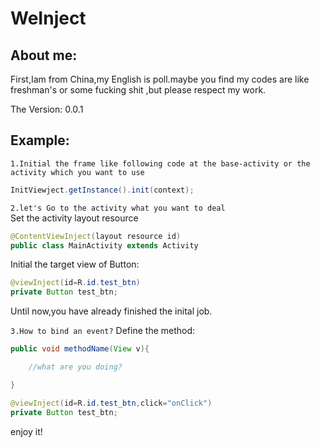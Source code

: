 WeInject
========
About me:
---
  First,Iam from China,my English is poll.maybe you find my codes are like freshman's or some fucking shit
,but please respect my work.

The Version:
0.0.1

Example:
----
`1.Initial the frame like following code at the base-activity or the activity which you want to use`
```Java
InitViewject.getInstance().init(context);
```
`2.let's Go to the activity what you want to deal`<br>
Set the activity layout resource<br>
```Java
@ContentViewInject(layout resource id)
public class MainActivity extends Activity
```
Initial the target view of Button:
```Java
@viewInject(id=R.id.test_btn)
private Button test_btn;
```
Until now,you have already finished the inital job.  

`3.How to bind an event?`
Define the method:
```Java
public void methodName(View v){

    //what are you doing?

}

@viewInject(id=R.id.test_btn,click="onClick")
private Button test_btn;
```

enjoy it!

